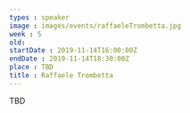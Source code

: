 ```yaml
---
types : speaker
image : images/events/raffaeleTrombetta.jpg
week : 5
old:
startDate : 2019-11-14T16:00:00Z
endDate : 2019-11-14T18:30:00Z
place : TBD
title : Raffaele Trombetta
---
```


TBD